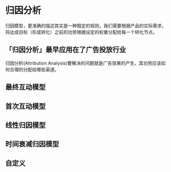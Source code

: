 # 归因分析

归因模型，更准确的描述其实是一种既定的规则，我们需要根据产品的实际需求，  
将达成目标（形成转化）之前的功劳根据设定的权重分配给每一个转化节点。

## 「归因分析」最早应用在了广告投放行业

归因分析(Attribution Analysis)要解决的问题就是广告效果的产生，其功劳应该如何合理的分配给哪些渠道。


## 最终互动模型
## 首次互动模型
## 线性归因模型
## 时间衰减归因模型
## 自定义
